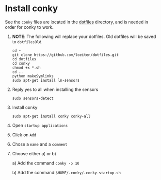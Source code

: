 # Install conky

See the `conky` files are located in the
[dotfiles](https://github.com/loeiten/dotfiles) directory, and is needed in
order for conky to work.

1. **NOTE**: The following will replace your dotfiles. Old dotfiles will be
   saved to `dotfilesOld`.

   ```
   cd ~
   git clone https://github.com/loeiten/dotfiles.git
   cd dotfiles
   cd conky
   chmod +x *.sh
   cd ..
   python makeSymlinks
   sudo apt-get install lm-sensors
   ```

2. Reply yes to all when installing the sensors

   ```
   sudo sensors-detect
   ```
3. Install conky

   ```
   sudo apt-get install conky conky-all
   ```
4.  Open `startup applications`
5. Click on `Add`
6. Chose a `name` and a `comment`
7. Choose either a) or b)

   a) Add the command `conky -p 10`

   b) Add the command `$HOME/.conky/.conky-startup.sh`
